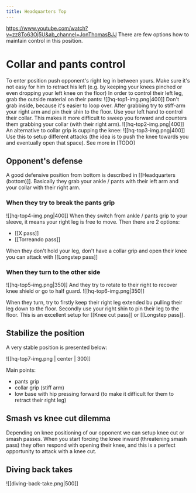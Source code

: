 ```yaml
---
title: Headquarters Top
---
```


https://www.youtube.com/watch?v=zz8To63Oj5U&ab_channel=JonThomasBJJ
There are few options how to maintain control in this position.


# Collar and pants control
To enter position push opponent's right leg in between yours. Make sure it's not easy for him to retract his left (e.g. by keeping your knees pinched or even dropping your left knee on the floor) In order to control their left leg, grab the outside material on their pants:
![[hq-top1-img.png|400]]
Don't grab inside, because it's easier to loop over. After grabbing try to stiff-arm your right arm and pin their shin to the floor.
Use your left hand to control their collar. This makes it more difficult to sweep you forward and counters them grabbing your collar (with their right arm).
![[hq-top2-img.png|400]]
An alternative to collar grip is cupping the knee:
![[hq-top3-img.png|400]]
Use this to setup different attacks (the idea is to push the knee towards you and eventually open that space). See more in [TODO]

## Opponent's defense
A good defensive position from bottom is described in [[Headquarters (bottom)]]. Basically they grab your ankle / pants with their left arm and your collar with their right arm.

### When they try to break the pants grip
![[hq-top4-img.png|400]]
When they switch from ankle / pants grip to your sleeve, it means your right leg is free to move. Then there are 2 options:
- [[X pass]]
- [[Torreando pass]] 

When they don't hold your leg, don't have a collar grip and open their knee you can attack with [[Longstep pass]]

### When they turn to the other side


![[hq-top5-img.png|350]] 
And they try to rotate to their right to recover knee shield or go to half guard. 
![[hq-top6-img.png|350]]

When they turn, try to firstly keep their right leg extended bu pulling their leg down to the floor. Secondly use your right shin to pin their leg to the floor. This is an excellent setup for [[Knee cut pass]] or [[Longstep pass]].


## Stabilize the position
A very stable position is presented below: 

![[hq-top7-img.png | center | 300]]

Main points:
- pants grip
- collar grip (stiff arm)
- low base with hip pressing forward (to make it difficult for them to retract their right leg)

## Smash vs knee cut dilemma
Depending on knee positioning of our opponent we can setup knee cut or smash passes. When you start forcing the knee inward (threatening smash pass) they often respond with opening their knee, and this is a perfect opportunity to attack with a knee cut.  

## Diving back takes

![[diving-back-take.png|500]]